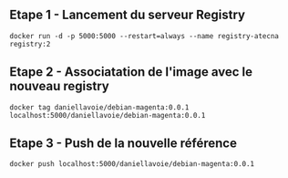 ## Etape 1 - Lancement du serveur Registry

```
docker run -d -p 5000:5000 --restart=always --name registry-atecna registry:2
```

## Etape 2 - Associatation de l'image avec le nouveau registry

```
docker tag daniellavoie/debian-magenta:0.0.1 localhost:5000/daniellavoie/debian-magenta:0.0.1
```

## Etape 3 - Push de la nouvelle référence

```
docker push localhost:5000/daniellavoie/debian-magenta:0.0.1
```